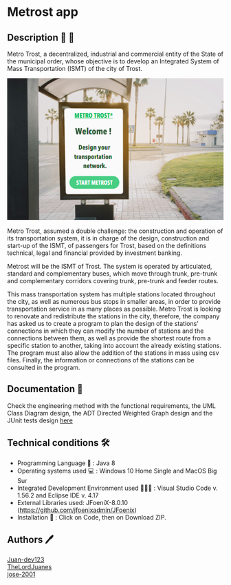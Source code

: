 # Metrost app

## Description 🚏 🚌

Metro Trost, a decentralized, industrial and commercial entity of the State of the municipal order, whose objective is to develop an Integrated System of Mass Transportation (ISMT) of the city of Trost.

![Screenshot](resources/lookMe.png)

Metro Trost, assumed a double challenge: the construction and operation of its transportation system, it is in charge of the design, construction and start-up of the ISMT, of passengers for Trost, based on the definitions technical, legal and financial provided by investment banking.

Metrost will be the ISMT of Trost. The system is operated by articulated, standard and complementary buses, which move through trunk, pre-trunk and complementary corridors covering trunk, pre-trunk and feeder routes.

This mass transportation system has multiple stations located throughout the city, as well as numerous bus stops in smaller areas, in order to provide transportation service in as many places as possible.
Metro Trost is looking to renovate and redistribute the stations in the city, therefore, the company has asked us to create a program to plan the design of the stations’ connections in which they can modify the number of stations and the connections between them, as well as provide the shortest route from a specific station to another, taking into account the already existing stations. The program must also allow the addition of the stations in mass using csv files. Finally, the information or connections of the stations can be consulted in the program.

## Documentation 📃

Check the engineering method with the functional requirements, the UML Class Diagram design, the ADT Directed Weighted Graph design and the JUnit tests design [here](docs/EngineeringMethod.pdf)

## Technical conditions 🛠️

- Programming Language 💱 : Java 8
- Operating systems used 💻 : Windows 10 Home Single and MacOS Big Sur
- Integrated Development Environment used 👨🏻‍💻 : Visual Studio Code v. 1.56.2 and Eclipse IDE v. 4.17
- External Libraries used: JFoeniX-8.0.10 (<https://github.com/jfoenixadmin/JFoenix>)
- Installation 🔧 : Click on Code, then on Download ZIP.

## Authors 🖊️

[Juan-dev123](https://github.com/Juan-dev123)\
[TheLordJuanes](https://github.com/TheLordJuanes)\
[jose-2001](https://github.com/jose-2001)
